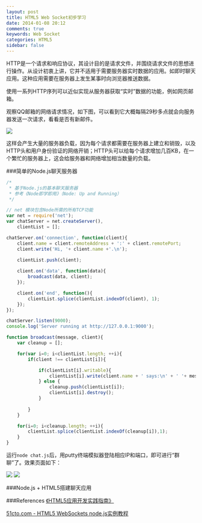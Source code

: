 ```yaml
---
layout: post
title: HTML5 Web Socket初步学习
date: 2014-01-08 20:12
comments: true
keywords: Web Socket
categories: HTML5
sidebar: false
---
```

HTTP是一个请求和响应协议，其设计目的是请求文件，并围绕请求文件的思想进行操作。从设计初衷上讲，它并不适用于需要服务器实时数据的应用。如即时聊天应用。这种应用需要在服务器上发生某事时向浏览器推送数据。

使用一系列HTTP序列可以近似实现从服务器获取“实时”数据的功能，例如网页邮箱。

观察QQ邮箱的网络请求情况，如下图，可以看到它大概每隔29秒多点就会向服务器发送一次请求，看看是否有新邮件。

<img src="{{root_url}}/images/blog/html5/20140108/qqmail_http_request.PNG">

这样会产生大量的服务器负载，因为每个请求都需要在服务器上建立和销毁，以及HTTP头和用户身份验证的网络开销；HTTP头可以给每个请求增加几百KB，在一个繁忙的服务器上，这会给服务器和网络增加相当数量的负载。

<!--more-->

###简单的Node.js聊天服务器

``` javascript 基于Node.js的基本聊天服务器chat.js
/*
 * 基于Node.js的基本聊天服务器
 * 参考《Node即学即用》（Node: Up and Running）
 */

// net 模块包含Node所需的所有TCP功能
var net = require('net');
var chatServer = net.createServer(),
	clientList = [];

chatServer.on('connection', function(client){
	client.name = client.remoteAddress + ':' + client.remotePort;
	client.write('Hi, '+ client.name +'.\n');
	
	clientList.push(client);

	client.on('data', function(data){
		broadcast(data, client);
	});

	client.on('end', function(){
		clientList.splice(clientList.indexOf(client), 1);
	});
});

chatServer.listen(9000);
console.log('Server running at http://127.0.0.1:9000');

function broadcast(message, client){
	var cleanup = [];

	for(var i=0; i<clientList.length; ++i){
		if(client !== clientList[i]){

			if(clientList[i].writable){
				clientList[i].write(client.name + ' says:\n' + ' '+ message + '\n');
			} else {
				cleanup.push(clientList[i]);
				clientList[i].destroy();
			}
			
		}
	}

	for(i=0; i<cleanup.length; ++i){
		clientList.splice(clientList.indexOf(cleanup[i]),1);
	}
}
```
运行`node chat.js`后，用putty终端模拟器登陆相应IP和端口，即可进行“群聊”了。效果页面如下：

<img src="{{root_url}}/images/blog/node/window_1.PNG">

<img src="{{root_url}}/images/blog/node/window_2.PNG">

###Node.js + HTML5搭建聊天应用

###References
<a href="http://book.douban.com/subject/23058345/" class="douban_book" name="23058345" target="_blank" title="HTML5应用开发实践指南">《HTML5应用开发实践指南》</a>

<a href="http://developer.51cto.com/art/201308/407192_all.htm" target="_blank">51cto.com - HTML5 WebSockets node.js实例教程</a>